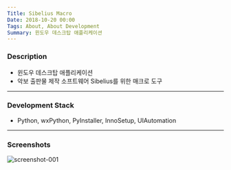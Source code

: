 ```yaml
---
Title: Sibelius Macro
Date: 2018-10-20 00:00
Tags: About, About Development
Summary: 윈도우 데스크탑 애플리케이션
---
```


### Description

* 윈도우 데스크탑 애플리케이션
* 악보 출판물 제작 소프트웨어 Sibelius를 위한 매크로 도구

---

### Development Stack

* Python, wxPython, PyInstaller, InnoSetup, UIAutomation

---

### Screenshots

![screenshot-001](https://user-images.githubusercontent.com/21299773/62963317-45102f00-bdf0-11e9-9279-688c52218ddc.png)
